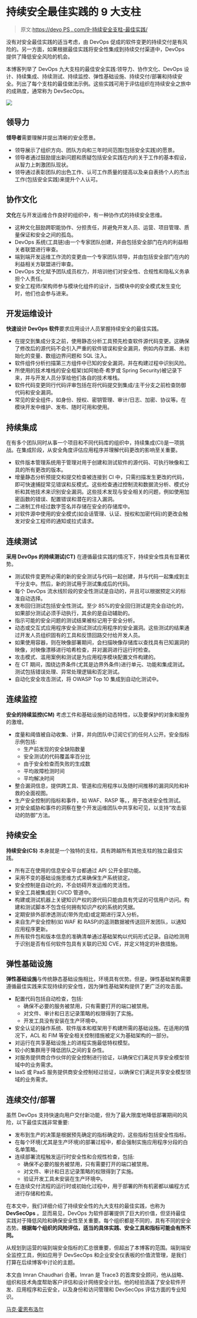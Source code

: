 # 持续安全最佳实践的 9 大支柱

> 原文:[https://devo PS . com/9-持续安全支柱-最佳实践/](https://devops.com/9-pillars-of-continuous-security-best-practices/)

没有对安全最佳实践的适当考虑，由 DevOps 促成的软件变更的持续交付是有风险的。另一方面，如果根据最佳实践将安全性集成到持续交付渠道中，DevOps 提供了降低安全风险的机会。

本博客列举了 DevOps 九大支柱的最佳安全实践:领导力、协作文化、DevOps 设计、持续集成、持续测试、持续监控、弹性基础设施、持续交付/部署和持续安全。列出了每个支柱的最佳做法示例。这些实践可用于评估组织在持续安全之旅中的成熟度，通常称为 DevSecOps。

![](../Images/bb11d0f3de27b89af127030afd959245.png)

## 领导力

**领导者**需要理解并提出清晰的安全愿景。

*   领导展示了组织方向、团队方向和三年时间范围(包括安全实践)的愿景。
*   领导者通过鼓励提出新问题和质疑包括安全实践在内的关于工作的基本假设，从智力上刺激团队现状。
*   领导通过表彰团队的出色工作、认可工作质量的提高以及亲自表扬个人的杰出工作(包括安全实践)来提升个人认可。

## **协作文化**

**文化**在与开发运维合作良好的组织中，有一种协作式的持续安全思维。

*   这种文化鼓励跨职能协作、分担责任，并避免开发人员、运营、项目管理、质量保证和安全之间的孤岛。
*   DevOps 系统(工具链)由一个专家团队创建，并由包括安全部门在内的利益相关者联盟进行审查。
*   端到端开发运维工作流的变更由一个专家团队领导，并由包括安全部门在内的利益相关方联盟进行审查。
*   DevOps 文化赋予团队成员权力，并培训他们对安全性、合规性和隐私义务承担个人责任。
*   安全工程师/架构师参与模块化组件的设计，当模块中的安全模式发生变化时，他们也会参与进来。

## 开发运维设计

**快速设计 DevOps 软件**要求应用设计人员掌握持续安全的最佳实践。

*   在提交到集成分支之前，使用静态分析工具预先检查软件源代码变更。这确保了修改后的源代码不会引入严重的软件错误和安全漏洞，例如内存泄漏、未初始化的变量、数组边界问题和 SQL 注入。
*   软件组件分析扫描第三方组件中已知的安全漏洞，并在构建过程中识别风险。
*   所使用的技术堆栈的安全框架(如阿帕奇·希罗或 Spring Security)被记录下来，并与开发人员分享给他们各自的技术堆栈。
*   软件代码变更同行代码评审包括在将代码提交到集成/主干分支之前检查防御代码和安全漏洞。
*   常见的安全组件，如身份、授权、密钥管理、审计/日志、加密、协议等。在模块开发中维护、发布、随时可用和使用。

## **持续集成**

在有多个团队同时从事一个项目和不同代码库的组织中，持续集成(CI)是一项挑战。在集成阶段，从安全角度评估应用程序并理解代码更改的影响至关重要。

*   软件版本管理系统用于管理对用于创建和测试软件的源代码、可执行映像和工具的所有更改的版本。
*   增量静态分析预提交和提交检查被连接到 CI 中，只需扫描发生更改的代码，即可快速捕捉常见错误和反模式。这些检查通过控制流和数据流分析、模式分析和其他技术来识别安全漏洞。这些技术发现与安全相关的问题，例如使用加密函数的错误、配置错误和潜在的注入漏洞。
*   二进制工件经过数字签名并存储在安全的存储库中。
*   对软件源中使用的安全模式(如会话管理、认证、授权和加密代码)的更改会触发对安全工程师的通知或拉式请求。

## **连续测试**

**采用 DevOps 的持续测试(CT)** 在遵循最佳实践的情况下，持续安全性具有显著优势。

*   测试软件变更所必需的新的安全测试与代码一起创建，并与代码一起集成到主干分支中。然后，新的测试用于测试集成后的代码。
*   每个 DevOps 流水线阶段的安全性测试是自动的，并且可以根据预定义的标准自动选择。
*   发布回归测试包括安全性测试。至少 85%的安全回归测试是完全自动化的，如果部分测试必须手动执行，其余的是自动辅助的。
*   指示可能的安全问题的测试结果被标记用于安全分析。
*   动态或交互式应用程序安全测试测试应用程序的安全漏洞。这些测试的结果通过开发人员组织固有的工具和反馈回路交付给开发人员。
*   如果使用容器，则在映像部署期间，会扫描映像存储库以查找具有已知漏洞的映像，对映像漂移进行哈希检查，并对漏洞进行运行时检查。
*   攻击模式、滥用案例和测试是为应用程序模块配置文件构建的。
*   在 CT 期间，围绕边界条件(尤其是边界外条件)进行单元、功能和集成测试。测试包括错误处理、异常处理逻辑和否定测试。
*   自动化安全攻击测试，将 OWASP Top 10 集成到自动化测试中。

## **连续监控**

**安全的持续监控(CM)** 考虑工件和基础设施的动态特性，以及要保护的对象和服务的激增。

*   度量和阈值被自动收集、计算，并向团队中订阅它们的任何人公开。安全指标示例包括:
    *   生产前发现的安全缺陷数量
    *   安全测试的代码覆盖率百分比
    *   由于安全检查而失败的生成数
    *   平均故障检测时间
    *   平均解决时间
*   整合漏洞信息，提供跨工具、管道和应用程序以及随时间推移的漏洞风险和补救的全面视图。
*   生产安全控制的指标和事件，如 WAF、RASP 等。，用于改进安全性测试。
*   对安全威胁和事件的洞察在整个开发运维团队中共享和可见，以支持“攻击驱动的防御”方法。

## **持续安全**

**持续安全(CS)** 本身就是一个独特的支柱，具有跨越所有其他支柱的独立最佳实践。

*   所有正在使用的信息安全平台都通过 API 公开全部功能。
*   采用不变的基础设施思维方式来确保生产系统锁定。
*   安全控制是自动化的，不会妨碍开发运维的灵活性。
*   安全工具被集成到 CI/CD 管道中。
*   构建或测试机器上关键知识产权的源代码只能由具有凭证的可信用户访问。构建和测试脚本不包含任何拥有知识产权的系统的凭据。
*   定期安排外部渗透测试(带外完成)或定期进行深入分析。
*   来自生产安全控制(如 WAF 和 RASP)的遥测数据被传送回开发团队，以通知应用程序更新。
*   所有软件包和版本信息的准确清单通过基础架构以代码形式记录。自动检测用于识别是否有任何软件包具有关联的已知 CVE，并定义特定的补救措施。

## **弹性基础设施**

**弹性基础设施**与传统静态基础设施相比，环境具有优势。但是，弹性基础架构需要遵循最佳实践来实现持续的安全性，因为弹性基础架构提供了更广泛的攻击面。

*   配置代码包括自动检查，包括:
    *   确保不必要的服务被禁用，只有需要打开的端口被禁用。
    *   对文件、审计和日志记录策略的权限得到了实施。
    *   开发工具没有安装在生产环境中。
*   安全认证的操作系统、软件版本和框架用于构建所需的基础设施。在适用的情况下，ACL 和 FIM 等安全相关控制措施被定义为基础架构的一部分。
*   对运行在共享基础设施上的进程实施最低特权模型。
*   较小的集群用于降低团队之间的复杂性。
*   对服务提供商合作伙伴的安全控制进行验证，以确保它们满足共享安全模型领域中的业务需求。
*   IaaS 或 PaaS 服务提供商安全控制经过验证，以确保它们满足共享安全模型领域的业务需求。

## **连续交付/部署**

虽然 DevOps 支持快速向用户交付新功能，但为了最大限度地降低部署期间的风险，以下最佳实践非常重要:

*   发布到生产的决策是根据预先确定的指标确定的，这些指标包括安全性指标。
*   在每个环境(尤其是生产环境)的部署过程中，都会强制实施应用程序分段的白名单策略。
*   连续部署流程触发运行时安全性和合规性检查，包括:
    *   确保不必要的服务被禁用，只有需要打开的端口被禁用。
    *   对文件、审计和日志记录策略的权限得到了实施。
    *   验证开发工具未安装在生产环境中。
*   在连续交付流程的运行时或初始化过程中，用于部署的所有机密都以编程方式进行存储和检索。

在本文中，我们详细介绍了持续安全性的九大支柱的最佳实践，也称为 **DevSecOps** 。显而易见，DevOps 为软件部署提供了巨大的价值，但坚持最佳实践对于降低风险和确保安全性至关重要。每个组织都是不同的，具有不同的安全态势。**根据每个组织的风险评估，适当的具体实践、安全工具和指标可能会有所不同。**

从规划到运营的端到端安全指标的汇总很重要，但超出了本博客的范围。端到端安全监控工具，例如应用于 DevSecOps 和企业安全仪表板的价值流管理，是我们打算在后续博客中讨论的主题。

本文由 Imran Chaudhari 合著。Imran 是 Trace3 的首席安全顾问，他从战略、组织和技术角度帮助客户评估和设计网络安全计划。他的经验涵盖了安全软件开发、应用程序和云安全，以及身份和访问管理和 DevSecOps 评估方面的专业知识。

[马克·霍恩布洛尔](https://devops.com/author/marc-hornbeek/)